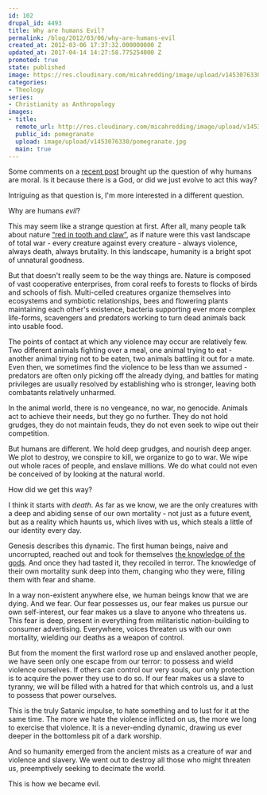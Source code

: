 ```yaml
---
id: 102
drupal_id: 4493
title: Why are humans Evil?
permalink: /blog/2012/03/06/why-are-humans-evil
created_at: 2012-03-06 17:37:32.000000000 Z
updated_at: 2017-04-14 14:27:58.775254000 Z
promoted: true
state: published
image: https://res.cloudinary.com/micahredding/image/upload/v1453076330/pomegranate.jpg
categories:
- Theology
series:
- Christianity as Anthropology
images:
- title: 
  remote_url: http://res.cloudinary.com/micahredding/image/upload/v1453076330/pomegranate.jpg
  public_id: pomegranate
  upload: image/upload/v1453076330/pomegranate.jpg
  main: true
---
```

Some comments on a [recent post](http://micahredding.com/blog/2012/02/29/morality-rational-and-how-we-shape-meaning-void) brought up the question of why humans are moral. Is it because there is a God, or did we just evolve to act this way?

Intriguing as that question is, I'm more interested in a different question.

Why are humans *evil*?

This may seem like a strange question at first. After all, many people talk about nature [“red in tooth and claw”](http://en.wikipedia.org/wiki/In_Memoriam_A.H.H.#Nature.2C_Red_in_Tooth_and_Claw), as if nature were this vast landscape of total war - every creature against every creature - always violence, always death, always brutality. In this landscape, humanity is a bright spot of unnatural goodness.

But that doesn't really seem to be the way things are. Nature is composed of vast cooperative enterprises, from coral reefs to forests to flocks of birds and schools of fish. Multi-celled creatures organize themselves into ecosystems and symbiotic relationships, bees and flowering plants maintaining each other's existence, bacteria supporting ever more complex life-forms, scavengers and predators working to turn dead animals back into usable food.

The points of contact at which any violence may occur are relatively few. Two different animals fighting over a meal, one animal trying to eat - another animal trying not to be eaten, two animals battling it out for a mate. Even then, we sometimes find the violence to be less than we assumed - predators are often only picking off the already dying, and battles for mating privileges are usually resolved by establishing who is stronger, leaving both combatants relatively unharmed.

In the animal world, there is no vengeance, no war, no genocide. Animals act to achieve their needs, but they go no further. They do not hold grudges, they do not maintain feuds, they do not even seek to wipe out their competition.

But humans are different. We hold deep grudges, and nourish deep anger. We plot to destroy, we conspire to kill, we organize to go to war. We wipe out whole races of people, and enslave millions. We do what could not even be conceived of by looking at the natural world.

How did we get this way?

I think it starts with *death*. As far as we know, we are the only creatures with a deep and abiding sense of our own mortality - not just as a future event, but as a reality which haunts us, which lives with us, which steals a little of our identity every day.

Genesis describes this dynamic. The first human beings, naive and uncorrupted, reached out and took for themselves [the knowledge of the gods](http://micahredding.com/blog/2012/03/06/death-and-knowledge-good-and-evil). And once they had tasted it, they recoiled in terror. The knowledge of their own mortality sunk deep into them, changing who they were, filling them with fear and shame.

In a way non-existent anywhere else, we human beings know that we are dying. And we fear. Our fear possesses us, our fear makes us pursue our own self-interest, our fear makes us a slave to anyone who threatens us. This fear is deep, present in everything from militaristic nation-building to consumer advertising. Everywhere, voices threaten us with our own mortality, wielding our deaths as a weapon of control.

But from the moment the first warlord rose up and enslaved another people, we have seen only one escape from our terror: to possess and wield violence ourselves. If others can control our very souls, our only protection is to acquire the power they use to do so. If our fear makes us a slave to tyranny, we will be filled with a hatred for that which controls us, and a lust to possess that power ourselves.

This is the truly Satanic impulse, to hate something and to lust for it at the same time. The more we hate the violence inflicted on us, the more we long to exercise that violence. It is a never-ending dynamic, drawing us ever deeper in the bottomless pit of a dark worship. 

And so humanity emerged from the ancient mists as a creature of war and violence and slavery. We went out to destroy all those who might threaten us, preemptively seeking to decimate the world. 

This is how we became evil.
